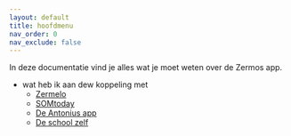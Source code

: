 ```yaml
---
layout: default
title: hoofdmenu
nav_order: 0
nav_exclude: false
---
```


In deze documentatie vind je alles wat je moet weten over de Zermos app.

- wat heb ik aan dew koppeling met
  - [Zermelo](koppelingen#zermelo)
  - [SOMtoday](koppelingen#somtoday)
  - [De Antonius app](koppelingen#de-antonius-app)
  - [De school zelf](koppelingen#antonius)
